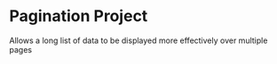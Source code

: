 # Pagination Project
 Allows a long list of data to be displayed more effectively over multiple pages
